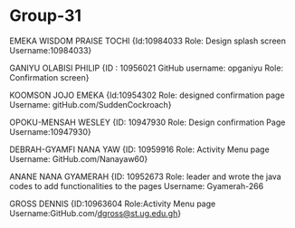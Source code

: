# Group-31
EMEKA WISDOM PRAISE TOCHI
{Id:10984033
Role: Design splash screen 
Username:10984033}

GANIYU OLABISI PHILIP
{ID : 10956021 
GitHub username: opganiyu 
Role: Confirmation screen}

KOOMSON JOJO EMEKA
{Id:10954302
Role: designed confirmation page 
Username: gitHub.com/SuddenCockroach}

OPOKU-MENSAH WESLEY
{ID: 10947930
Role: Design confirmation Page 
Username:10947930}

DEBRAH-GYAMFI NANA YAW
{ID: 10959916
Role: Activity Menu page 
Username: GitHub.com/Nanayaw60}

ANANE NANA GYAMERAH
{ID: 10952673
Role: leader and wrote the java 
codes to add functionalities to the pages
Username: Gyamerah-266

GROSS DENNIS
{ID:10963604
Role:Activity Menu page 
Username:GitHub.com/dgross@st.ug.edu.gh}
